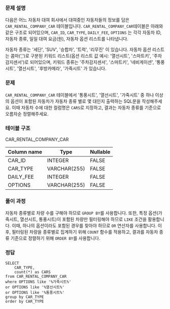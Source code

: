 <h3 id="문제-설명">문제 설명</h3>
<p>다음은 어느 자동차 대여 회사에서 대여중인 자동차들의 정보를 담은 <code>CAR_RENTAL_COMPANY_CAR</code> 테이블입니다. <code>CAR_RENTAL_COMPANY_CAR</code>테이블은 아래와 같은 구조로 되어있으며, <code>CAR_ID</code>, <code>CAR_TYPE</code>, <code>DAILY_FEE</code>, <code>OPTIONS</code> 는 각각 자동차 ID, 자동차 종류, 일일 대여 요금(원), 자동차 옵션 리스트를 나타냅니다.</p>
<p>자동차 종류는 '세단', 'SUV', '승합차', '트럭', '리무진' 이 있습니다. 자동차 옵션 리스트는 콤마(',')로 구분된 키워드 리스트(옵션 리스트 값 예시: '열선시트', '스마트키', '주차감지센서')로 되어있으며, 키워드 종류는 '주차감지센서', '스마트키', '네비게이션', '통풍시트', '열선시트', '후방카메라', '가죽시트' 가 있습니다.</p>
<h3 id="문제">문제</h3>
<p><code>CAR_RENTAL_COMPANY_CAR</code> 테이블에서 '통풍시트', '열선시트', '가죽시트' 중 하나 이상의 옵션이 포함된 자동차가 자동차 종류 별로 몇 대인지 출력하는 SQL문을 작성해주세요. 이때 자동차 수에 대한 컬럼명은 <code>CARS</code>로 지정하고, 결과는 자동차 종류를 기준으로 오름차순 정렬해주세요.</p>
<h3 id="테이블-구조">테이블 구조</h3>
<p>CAR_RENTAL_COMPANY_CAR</p>
<table>
<thead>
<tr>
<th>Column name</th>
<th>Type</th>
<th>Nullable</th>
</tr>
</thead>
<tbody><tr>
<td>CAR_ID</td>
<td>INTEGER</td>
<td>FALSE</td>
</tr>
<tr>
<td>CAR_TYPE</td>
<td>VARCHAR(255)</td>
<td>FALSE</td>
</tr>
<tr>
<td>DAILY_FEE</td>
<td>INTEGER</td>
<td>FALSE</td>
</tr>
<tr>
<td>OPTIONS</td>
<td>VARCHAR(255)</td>
<td>FALSE</td>
</tr>
</tbody></table>
<h3 id="풀이-과정">풀이 과정</h3>
<p>자동차 종류별로 차량 수를 구해야 하므로 <code>GROUP BY</code>를 사용합니다. 또한, 특정 옵션(가죽시트, 열선시트, 통풍시트)이 포함된 차량만 필터링해야 하므로 <code>LIKE</code> 조건을 활용합니다. 이때, 하나의 옵션이라도 포함된 경우를 찾아야 하므로 <code>OR</code> 연산자를 사용합니다. 이후, 필터링된 차량을 종류별로 집계하기 위해 <code>COUNT</code> 함수를 적용하고, 결과를 자동차 종류 기준으로 정렬하기 위해 <code>ORDER BY</code>를 사용합니다.</p>
<h3 id="정답">정답</h3>
<pre><code class="language-sql">SELECT
    CAR_TYPE,
    count(*) as CARS
from CAR_RENTAL_COMPANY_CAR
where OPTIONS like '%가죽시트%'
or OPTIONS like '%열선시트%'
or OPTIONS like '%통풍시트%'
group by CAR_TYPE
order by CAR_TYPE</code></pre>